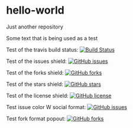# hello-world
Just another repository 

Some text that is being used as a test

Test of the travis build status: [![Build Status](https://travis-ci.org/david81982/TEST.svg?branch=master)](https://travis-ci.org/david81982/TEST)

Test of the issues shield: [![GitHub issues](https://img.shields.io/github/issues/david81982/TEST.svg)](https://github.com/david81982/TEST/issues)

Test of the forks shield: [![GitHub forks](https://img.shields.io/github/forks/david81982/TEST.svg)](https://github.com/david81982/TEST/network)

Test of the stars shield: [![GitHub stars](https://img.shields.io/github/stars/david81982/TEST.svg)](https://github.com/david81982/TEST/stargazers)

Test of the license shield: [![GitHub license](https://img.shields.io/github/license/david81982/TEST.svg)](https://github.com/david81982/TEST)

Test issue color W social format: [![GitHub issues](https://img.shields.io/github/issues/david81982/TEST.svg?color=red&style=social)](https://github.com/david81982/TEST/issues)

Test fork format popout: [![GitHub forks](https://img.shields.io/github/forks/david81982/TEST.svg?style=popout)](https://github.com/david81982/TEST/network)
